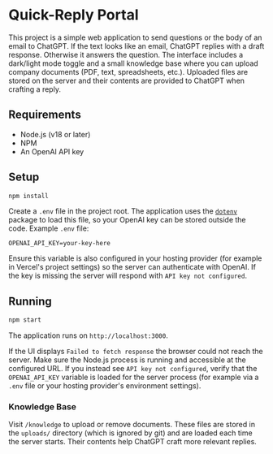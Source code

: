 # Quick-Reply Portal

This project is a simple web application to send questions or the body of an email to ChatGPT. If the text looks like an email, ChatGPT replies with a draft response. Otherwise it answers the question. The interface includes a dark/light mode toggle and a small knowledge base where you can upload company documents (PDF, text, spreadsheets, etc.). Uploaded files are stored on the server and their contents are provided to ChatGPT when crafting a reply.

## Requirements

- Node.js (v18 or later)
- NPM
- An OpenAI API key

## Setup

```bash
npm install
```

Create a `.env` file in the project root. The application uses the
[`dotenv`](https://www.npmjs.com/package/dotenv) package to load this file, so
your OpenAI key can be stored outside the code. Example `.env` file:

```
OPENAI_API_KEY=your-key-here
```

Ensure this variable is also configured in your hosting provider (for example in
Vercel's project settings) so the server can authenticate with OpenAI. If the
key is missing the server will respond with `API key not configured`.

## Running

```bash
npm start
```

The application runs on `http://localhost:3000`.

If the UI displays `Failed to fetch response` the browser could not reach the
server. Make sure the Node.js process is running and accessible at the
configured URL. If you instead see `API key not configured`, verify that the
`OPENAI_API_KEY` variable is loaded for the server process (for example via a
`.env` file or your hosting provider's environment settings).

### Knowledge Base

Visit `/knowledge` to upload or remove documents. These files are stored in
the `uploads/` directory (which is ignored by git) and are loaded each time the
server starts. Their contents help ChatGPT craft more relevant replies.
